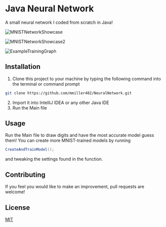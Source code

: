 # Java Neural Network

A small neural network I coded from scratch in Java!

![MNISTNetworkShowcase](https://github.com/user-attachments/assets/3d6895c7-c1e6-4bf5-83b5-29f81eb36a18)

![MNISTNetworkShowcase2](https://github.com/user-attachments/assets/ac7a8295-527b-44eb-970e-e261eeb4c668)

![ExampleTrainingGraph](https://github.com/user-attachments/assets/2216dcd4-2a8f-41f6-8d44-f285549308b5)

## Installation

1. Clone this project to your machine by typing the following command into the terminal or command prompt
```bash
git clone https://github.com/mmiller402/NeuralNetwork.git
```
2. Import it into IntelliJ IDEA or any other Java IDE
3. Run the Main file

## Usage

Run the Main file to draw digits and have the most accurate model guess them! You can create more MNIST-trained models by running
```java
CreateAndTrainModel();
```
and tweaking the settings found in the function.

## Contributing

If you feel you would like to make an improvement, pull requests are welcome!

## License

[MIT](https://choosealicense.com/licenses/mit/)
